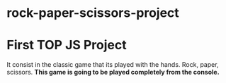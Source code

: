 # rock-paper-scissors-project
# First TOP JS Project

It consist in the classic game that its played with the hands. 
Rock, paper, scissors.
**This game is going to be played completely from the console.**